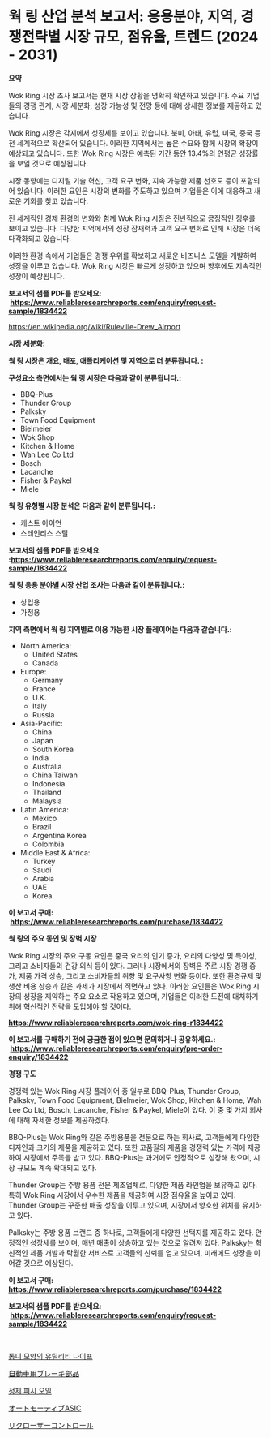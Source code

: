 <p><h1>웍 링 산업 분석 보고서: 응용분야, 지역, 경쟁전략별 시장 규모, 점유율, 트렌드 (2024 - 2031)</h1></p><p><strong>요약</strong></p>
<p><p>Wok Ring 시장 조사 보고서는 현재 시장 상황을 명확히 확인하고 있습니다. 주요 기업들의 경쟁 관계, 시장 세분화, 성장 가능성 및 전망 등에 대해 상세한 정보를 제공하고 있습니다. </p><p>Wok Ring 시장은 각지에서 성장세를 보이고 있습니다. 북미, 아태, 유럽, 미국, 중국 등 전 세계적으로 확산되어 있습니다. 이러한 지역에서는 높은 수요와 함께 시장의 확장이 예상되고 있습니다. 또한 Wok Ring 시장은 예측된 기간 동안 13.4%의 연평균 성장률을 보일 것으로 예상됩니다.</p><p>시장 동향에는 디지털 기술 혁신, 고객 요구 변화, 지속 가능한 제품 선호도 등이 포함되어 있습니다. 이러한 요인은 시장의 변화를 주도하고 있으며 기업들은 이에 대응하고 새로운 기회를 찾고 있습니다.</p><p>전 세계적인 경제 환경의 변화와 함께 Wok Ring 시장은 전반적으로 긍정적인 징후를 보이고 있습니다. 다양한 지역에서의 성장 잠재력과 고객 요구 변화로 인해 시장은 더욱 다각화되고 있습니다.</p><p>이러한 환경 속에서 기업들은 경쟁 우위를 확보하고 새로운 비즈니스 모델을 개발하여 성장을 이루고 있습니다. Wok Ring 시장은 빠르게 성장하고 있으며 향후에도 지속적인 성장이 예상됩니다.</p></p>
<p><strong>보고서의 샘플 PDF를 받으세요: &nbsp;<a href="https://www.reliableresearchreports.com/enquiry/request-sample/1834422">https://www.reliableresearchreports.com/enquiry/request-sample/1834422</a></strong></p>
<p><a href="https://en.wikipedia.org/wiki/Ruleville-Drew_Airport">https://en.wikipedia.org/wiki/Ruleville-Drew_Airport</a></p>
<p><strong>시장 세분화:</strong></p>
<p><strong> 웍 링 시장은 개요, 배포, 애플리케이션 및 지역으로 더 분류됩니다. :</strong></p>
<p><strong>구성요소 측면에서는 웍 링 시장은 다음과 같이 분류됩니다.:</strong></p>
<p><ul><li>BBQ-Plus</li><li>Thunder Group</li><li>Palksky</li><li>Town Food Equipment</li><li>Bielmeier</li><li>Wok Shop</li><li>Kitchen & Home</li><li>Wah Lee Co Ltd</li><li>Bosch</li><li>Lacanche</li><li>Fisher & Paykel</li><li>Miele</li></ul></p>
<p><strong> 웍 링 유형별 시장 분석은 다음과 같이 분류됩니다.:</strong></p>
<p><ul><li>캐스트 아이언</li><li>스테인리스 스틸</li></ul></p>
<p><strong>보고서의 샘플 PDF를 받으세요 :<a href="https://www.reliableresearchreports.com/enquiry/request-sample/1834422">https://www.reliableresearchreports.com/enquiry/request-sample/1834422</a></strong></p>
<p><strong> 웍 링 응용 분야별 시장 산업 조사는 다음과 같이 분류됩니다.:</strong></p>
<p><ul><li>상업용</li><li>가정용</li></ul></p>
<p><strong>지역 측면에서 웍 링 지역별로 이용 가능한 시장 플레이어는 다음과 같습니다.:</strong></p>
<p><ul>
    <li>
        North America:
        <ul>
            <li>United States</li>
            <li>Canada</li>
        </ul>
    </li>
    <li>
        Europe:
        <ul>
            <li>Germany</li>
            <li>France</li>
            <li>U.K.</li>
            <li>Italy</li>
            <li>Russia</li>
        </ul>
    </li>
    <li>
        Asia-Pacific:
        <ul>
            <li>China</li>
            <li>Japan</li>
            <li>South Korea</li>
            <li>India</li>
            <li>Australia</li>
            <li>China Taiwan</li>
            <li>Indonesia</li>
            <li>Thailand</li>
            <li>Malaysia</li>
        </ul>
    </li>
    <li>
        Latin America:
        <ul>
            <li>Mexico</li>
            <li>Brazil</li>
            <li>Argentina Korea</li>
            <li>Colombia</li>
        </ul>
    </li>
    <li>
        Middle East & Africa:
        <ul>
            <li>Turkey</li>
            <li>Saudi</li>
            <li>Arabia</li>
            <li>UAE</li>
            <li>Korea</li>
        </ul>
    </li>
    </ul></p>
<p><strong>이 보고서 구매: &nbsp;<a href="https://www.reliableresearchreports.com/purchase/1834422">https://www.reliableresearchreports.com/purchase/1834422</a></strong></p>
<p><strong>웍 링의 주요 동인 및 장벽 시장</strong></p>
<p><p>Wok Ring 시장의 주요 구동 요인은 중국 요리의 인기 증가, 요리의 다양성 및 특이성, 그리고 소비자들의 건강 의식 등이 있다. 그러나 시장에서의 장벽은 주로 시장 경쟁 증가, 제품 가격 상승, 그리고 소비자들의 취향 및 요구사항 변화 등이다. 또한 환경규제 및 생산 비용 상승과 같은 과제가 시장에서 직면하고 있다. 이러한 요인들은 Wok Ring 시장의 성장을 제약하는 주요 요소로 작용하고 있으며, 기업들은 이러한 도전에 대처하기 위해 혁신적인 전략을 도입해야 할 것이다.</p></p>
<p><strong><a href="https://www.reliableresearchreports.com/wok-ring-r1834422">https://www.reliableresearchreports.com/wok-ring-r1834422</a></strong></p>
<p><strong>이 보고서를 구매하기 전에 궁금한 점이 있으면 문의하거나 공유하세요.: &nbsp;<a href="https://www.reliableresearchreports.com/enquiry/pre-order-enquiry/1834422">https://www.reliableresearchreports.com/enquiry/pre-order-enquiry/1834422</a></strong></p>
<p><strong>경쟁 구도</strong></p>
<p><p>경쟁력 있는 Wok Ring 시장 플레이어 중 일부로 BBQ-Plus, Thunder Group, Palksky, Town Food Equipment, Bielmeier, Wok Shop, Kitchen & Home, Wah Lee Co Ltd, Bosch, Lacanche, Fisher & Paykel, Miele이 있다. 이 중 몇 가지 회사에 대해 자세한 정보를 제공하겠다.</p><p>BBQ-Plus는 Wok Ring와 같은 주방용품을 전문으로 하는 회사로, 고객들에게 다양한 디자인과 크기의 제품을 제공하고 있다. 또한 고품질의 제품을 경쟁력 있는 가격에 제공하여 시장에서 주목을 받고 있다. BBQ-Plus는 과거에도 안정적으로 성장해 왔으며, 시장 규모도 계속 확대되고 있다.</p><p>Thunder Group는 주방 용품 전문 제조업체로, 다양한 제품 라인업을 보유하고 있다. 특히 Wok Ring 시장에서 우수한 제품을 제공하여 시장 점유율을 높이고 있다. Thunder Group는 꾸준한 매출 성장을 이루고 있으며, 시장에서 양호한 위치를 유지하고 있다.</p><p>Palksky는 주방 용품 브랜드 중 하나로, 고객들에게 다양한 선택지를 제공하고 있다. 안정적인 성장세를 보이며, 매년 매출이 상승하고 있는 것으로 알려져 있다. Palksky는 혁신적인 제품 개발과 탁월한 서비스로 고객들의 신뢰를 얻고 있으며, 미래에도 성장을 이어갈 것으로 예상된다.</p></p>
<p><strong>이 보고서 구매: &nbsp; <a href="https://www.reliableresearchreports.com/purchase/1834422">https://www.reliableresearchreports.com/purchase/1834422</a></strong></p>
<p><strong>보고서의 샘플 PDF를 받으세요: &nbsp;<a href="https://www.reliableresearchreports.com/enquiry/request-sample/1834422">https://www.reliableresearchreports.com/enquiry/request-sample/1834422</a></strong><strong></strong></p>
<p>&nbsp;</p>
<p><p><a href="https://github.com/KellyLyncyh543964/Market-Research-Report-List-3/blob/main/413078968507.md">톱니 모양의 유틸리티 나이프</a></p><p><a href="https://github.com/roulaayoub-saad/Market-Research-Report-List-3/blob/main/417683353733.md">自動車用ブレーキ部品</a></p><p><a href="https://medium.com/@conradkirrlin76575/%EC%A0%95%EC%A0%9C-%EB%90%9C-%EC%96%B4%EB%A5%98-%EC%98%A4%EC%9D%BC-%EC%8B%9C%EC%9E%A5-%EB%8F%99%ED%96%A5-%EC%8B%9C%EC%9E%A5-%EC%84%B8%EB%B6%84%ED%99%94%EC%9D%98-%EC%83%81%EC%84%B8%ED%95%9C-%EC%97%B0%EA%B5%AC-%EB%B0%8F-%EC%8B%A0%ED%9D%A5-%EB%8F%99%ED%96%A5%EC%9D%98-%EC%A4%91%EC%9A%94%EC%84%B1-%EB%B6%84%EC%84%9D-66a51ada3ce3">정제 피시 오일</a></p><p><a href="https://github.com/zjkmgcs938405/Market-Research-Report-List-4/blob/main/944891953732.md">オートモーティブASIC</a></p><p><a href="https://medium.com/@johnson154chris/%E6%AC%A1%E3%81%AE%E6%96%87%E7%AB%A0%E3%82%92%E6%97%A5%E6%9C%AC%E8%AA%9E%E3%81%AB%E7%BF%BB%E8%A8%B3%E3%81%99%E3%82%8B%E3%81%A8-%E6%AC%A1%E3%81%AE%E3%82%88%E3%81%86%E3%81%AB%E3%81%AA%E3%82%8A%E3%81%BE%E3%81%99-e0e648c1fdd8">リクローザーコントロール</a></p></p>